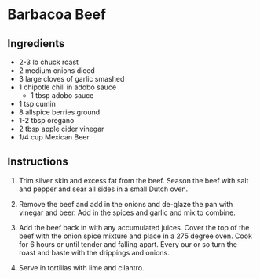 # Barbacoa Beef

## Ingredients
- 2-3 lb chuck roast
- 2 medium onions diced
- 3 large cloves of garlic smashed
- 1 chipotle chili in adobo sauce
	- 1 tbsp adobo sauce
- 1 tsp cumin
- 8 allspice berries ground
- 1-2 tbsp oregano
- 2 tbsp apple cider vinegar
- 1/4 cup Mexican Beer

## Instructions

1. Trim silver skin and excess fat from the beef. Season the beef with salt and pepper and sear all sides in a small Dutch oven.

2. Remove the beef and add in the onions and de-glaze the pan with vinegar and beer. Add in the spices and garlic and mix to combine.

3. Add the beef back in with any accumulated juices. Cover the top of the beef with the onion spice mixture and place in a 275 degree oven. Cook for 6 hours or until tender and falling apart. Every our or so turn the roast and baste with the drippings and onions.

4. Serve in tortillas with lime and cilantro.
